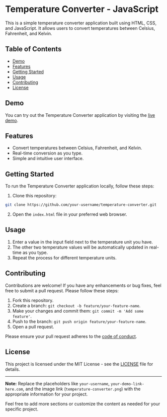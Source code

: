 # Temperature Converter - JavaScript

This is a simple temperature converter application built using HTML, CSS, and JavaScript. It allows users to convert temperatures between Celsius, Fahrenheit, and Kelvin.

## Table of Contents

- [Demo](#demo)
- [Features](#features)
- [Getting Started](#getting-started)
- [Usage](#usage)
- [Contributing](#contributing)
- [License](#license)

## Demo

You can try out the Temperature Converter application by visiting the [live demo](https://your-demo-link-here.com).

## Features

- Convert temperatures between Celsius, Fahrenheit, and Kelvin.
- Real-time conversion as you type.
- Simple and intuitive user interface.

## Getting Started

To run the Temperature Converter application locally, follow these steps:

1. Clone this repository:

```bash
git clone https://github.com/your-username/temperature-converter.git
```

2. Open the `index.html` file in your preferred web browser.

## Usage

1. Enter a value in the input field next to the temperature unit you have.
2. The other two temperature values will be automatically updated in real-time as you type.
3. Repeat the process for different temperature units.

## Contributing

Contributions are welcome! If you have any enhancements or bug fixes, feel free to submit a pull request. Please follow these steps:

1. Fork this repository.
2. Create a branch: `git checkout -b feature/your-feature-name`.
3. Make your changes and commit them: `git commit -m 'Add some feature'`.
4. Push to the branch: `git push origin feature/your-feature-name`.
5. Open a pull request.

Please ensure your pull request adheres to the [code of conduct](CODE_OF_CONDUCT.md).

## License

This project is licensed under the MIT License - see the [LICENSE](LICENSE) file for details.

---

**Note:** Replace the placeholders like `your-username`, `your-demo-link-here.com`, and the image link (`temperature-converter.png`) with the appropriate information for your project.

Feel free to add more sections or customize the content as needed for your specific project.
